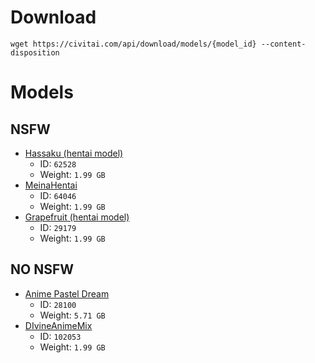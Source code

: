 # Download
`wget https://civitai.com/api/download/models/{model_id} --content-disposition`

# Models
## NSFW
* [Hassaku (hentai model)](https://civitai.com/models/2583/hassaku-hentai-model)
    * ID: `62528`
    * Weight: `1.99 GB`
* [MeinaHentai](https://civitai.com/models/12606/meinahentai)
    * ID: `64046`
    * Weight: `1.99 GB`
* [Grapefruit (hentai model)](https://civitai.com/models/24383/grapefruit-hentai-model)
    * ID: `29179`
    * Weight: `1.99 GB`
 
## NO NSFW
* [Anime Pastel Dream](https://civitai.com/models/23521/anime-pastel-dream)
    * ID: `28100`
    * Weight: `5.71 GB`
* [DIvineAnimeMix](https://civitai.com/models/95587/divineanimemix)
    * ID: `102053`
    * Weight: `1.99 GB`
